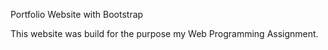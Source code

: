 Portfolio Website with Bootstrap

This website was build for the purpose my Web Programming Assignment.

